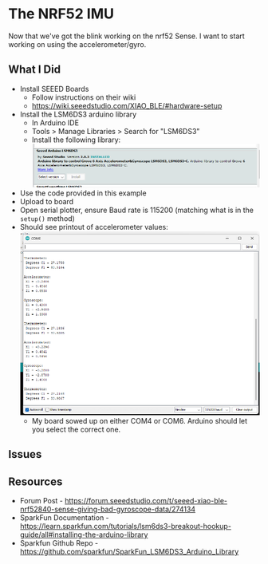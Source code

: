 # The NRF52 IMU

Now that we've got the blink working on the nrf52 Sense. I want to start working on using the accelerometer/gyro.

## What I Did

* Install SEEED Boards
  * Follow instructions on their wiki
  * https://wiki.seeedstudio.com/XIAO_BLE/#hardware-setup
* Install the LSM6DS3 arduino library
  * In Arduino IDE
  * Tools > Manage Libraries > Search for "LSM6DS3"
  * Install the following library:
![arduino library to install](image.png)
* Use the code provided in this example
* Upload to board
* Open serial plotter, ensure Baud rate is 115200 (matching what is in the `setup()` method)
* Should see printout of accelerometer values:
![accelerometer values](image-1.png)
  * My board sowed up on either COM4 or COM6. Arduino should let you select the correct one.
## Issues


## Resources

* Forum Post - https://forum.seeedstudio.com/t/seeed-xiao-ble-nrf52840-sense-giving-bad-gyroscope-data/274134
* SparkFun Documentation - https://learn.sparkfun.com/tutorials/lsm6ds3-breakout-hookup-guide/all#installing-the-arduino-library
* Sparkfun Github Repo - https://github.com/sparkfun/SparkFun_LSM6DS3_Arduino_Library